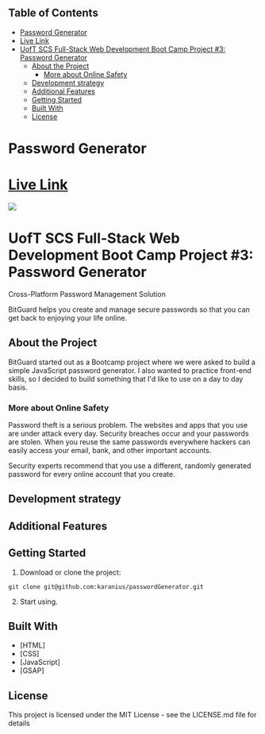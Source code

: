 ## Table of Contents

- [Password Generator](#password-generator)
- [Live Link](#live-link)
- [UofT SCS Full-Stack Web Development Boot Camp Project #3: Password Generator](#uoft-scs-full-stack-web-development-boot-camp-project-3-password-generator)
  - [About the Project](#about-the-project)
    - [More about Online Safety](#more-about-online-safety)
  - [Development strategy](#development-strategy)
  - [Additional Features](#additional-features)
  - [Getting Started](#getting-started)
  - [Built With](#built-with)
  - [License](#license)

# Password Generator


# [Live Link](https://karanius.github.io/UofT_Password_Generator/)
![](./screenShot.gif)

# UofT SCS Full-Stack Web Development Boot Camp Project #3: Password Generator


Cross-Platform Password Management Solution

BitGuard helps you create and manage secure passwords so that you can get back to enjoying your life online.


## About the Project

BitGuard started out as a Bootcamp project where we were asked to build a simple JavaScript password generator. I also wanted to practice front-end skills,
so I decided to build something that I'd like to use on a day to day basis.

### More about Online Safety
Password theft is a serious problem. The websites and apps that you use are under attack every day. Security breaches occur and your passwords are stolen. When you reuse the same passwords everywhere hackers can easily access your email, bank, and other important accounts.

Security experts recommend that you use a different, randomly generated password for every online account that you create.

## Development strategy

## Additional Features

## Getting Started

1. Download or clone the project:
```
git clone git@github.com:karanius/passwordGenerator.git
```
2. Start using.

## Built With
* [HTML]
* [CSS]
* [JavaScript]
* [GSAP]



## License
This project is licensed under the MIT License - see the LICENSE.md file for details